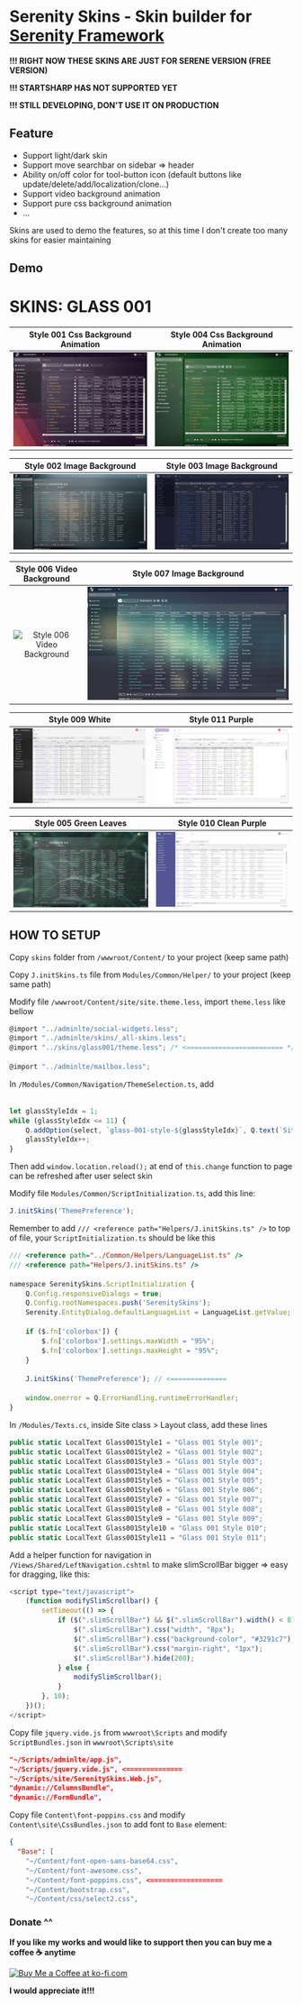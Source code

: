 # Serenity Skins - Skin builder for [Serenity Framework](https://github.com/volkanceylan/Serenity)

**!!! RIGHT NOW THESE SKINS ARE JUST FOR SERENE VERSION (FREE VERSION)**

**!!! STARTSHARP HAS NOT SUPPORTED YET**

**!!! STILL DEVELOPING, DON'T USE IT ON PRODUCTION**

## Feature
- Support light/dark skin
- Support move searchbar on sidebar => header 
- Ability on/off color for tool-button icon (default buttons like update/delete/add/localization/clone...)
- Support video background animation
- Support pure css background animation
- ...

Skins are used to demo the features, so at this time I don't create too many skins for easier maintaining

## Demo

# SKINS: GLASS 001

**Style 001 Css Background Animation**             |  **Style 004 Css Background Animation**
:-------------------------:|:-------------------------:
![Style 001 Css Background Animation](https://github.com/minhhungit/SerenitySkins/blob/main/assets/images/glass-001-ver2/style01.gif?raw=true)  |  ![Style 004 Css Background Animation](https://github.com/minhhungit/SerenitySkins/blob/main/assets/images/glass-001-ver2/style04.gif?raw=true)

**Style 002 Image Background**             |  **Style 003 Image Background**
:-------------------------:|:-------------------------:
![Style 002 Image Background](https://github.com/minhhungit/SerenitySkins/blob/main/assets/images/glass-001-ver2/img-003.jpg?raw=true)  |  ![Style 003 Image Background](https://github.com/minhhungit/SerenitySkins/blob/main/assets/images/glass-001-ver2/img-014.jpg?raw=true)

**Style 006 Video Background**             |  **Style 007 Image Background**
:-------------------------:|:-------------------------:
![Style 006 Video Background](https://github.com/minhhungit/SerenitySkins/blob/main/assets/images/glass-001-ver2/style06.gif?raw=true)  |  ![Style 007 Image Background](https://github.com/minhhungit/SerenitySkins/blob/main/assets/images/glass-001-ver2/img-009.jpg?raw=true)

**Style 009 White**             |  **Style 011 Purple**
:-------------------------:|:-------------------------:
![Style 009 White](https://github.com/minhhungit/SerenitySkins/blob/main/assets/images/glass-001-ver2/img-011.jpg?raw=true)  |  ![Style 011 Purple](https://github.com/minhhungit/SerenitySkins/blob/main/assets/images/glass-001-ver2/img-013.jpg?raw=true)

**Style 005 Green Leaves**             |  **Style 010 Clean Purple**
:-------------------------:|:-------------------------:
![Style 005 Green Leaves](https://github.com/minhhungit/SerenitySkins/blob/main/assets/images/glass-001-ver2/img-style-005.jpg?raw=true)  |  ![Style 010 Clean Purple](https://github.com/minhhungit/SerenitySkins/blob/main/assets/images/glass-001-ver2/img-style-010.jpg?raw=true)


## HOW TO SETUP

Copy `skins` folder from `/wwwroot/Content/` to your project (keep same path)

Copy `J.initSkins.ts` file from `Modules/Common/Helper/` to your project (keep same path)

Modify file `/wwwroot/Content/site/site.theme.less`, import `theme.less` like bellow
```javascript
@import "../adminlte/social-widgets.less";
@import "../adminlte/skins/_all-skins.less";
@import "../skins/glass001/theme.less"; /* <======================== */

@import "../adminlte/mailbox.less";
```


In `/Modules/Common/Navigation/ThemeSelection.ts`, add 

```javascript

let glassStyleIdx = 1;
while (glassStyleIdx <= 11) {
	Q.addOption(select, `glass-001-style-${glassStyleIdx}`, Q.text(`Site.Layout.Glass001Style${glassStyleIdx}`));
	glassStyleIdx++;
}
```

Then add `window.location.reload();` at end of `this.change` function to page can be refreshed after user select skin

Modify file `Modules/Common/ScriptInitialization.ts`, add this line:
```javascript
J.initSkins('ThemePreference');
```

Remember to add `/// <reference path="Helpers/J.initSkins.ts" />` to top of file, your `ScriptInitialization.ts` should be like this

```javascript
/// <reference path="../Common/Helpers/LanguageList.ts" />
/// <reference path="Helpers/J.initSkins.ts" />

namespace SerenitySkins.ScriptInitialization {
    Q.Config.responsiveDialogs = true;
    Q.Config.rootNamespaces.push('SerenitySkins');
    Serenity.EntityDialog.defaultLanguageList = LanguageList.getValue;

    if ($.fn['colorbox']) {
        $.fn['colorbox'].settings.maxWidth = "95%";
        $.fn['colorbox'].settings.maxHeight = "95%";
    }

    J.initSkins('ThemePreference'); // <==============

    window.onerror = Q.ErrorHandling.runtimeErrorHandler;
}
```

In `/Modules/Texts.cs`, inside Site class > Layout class, add these lines
```csharp
public static LocalText Glass001Style1 = "Glass 001 Style 001";
public static LocalText Glass001Style2 = "Glass 001 Style 002";
public static LocalText Glass001Style3 = "Glass 001 Style 003";
public static LocalText Glass001Style4 = "Glass 001 Style 004";
public static LocalText Glass001Style5 = "Glass 001 Style 005";
public static LocalText Glass001Style6 = "Glass 001 Style 006";
public static LocalText Glass001Style7 = "Glass 001 Style 007";
public static LocalText Glass001Style8 = "Glass 001 Style 008";
public static LocalText Glass001Style9 = "Glass 001 Style 009";
public static LocalText Glass001Style10 = "Glass 001 Style 010";
public static LocalText Glass001Style11 = "Glass 001 Style 011";
```


Add a helper function for navigation in `/Views/Shared/LeftNavigation.cshtml` to make slimScrollBar bigger => easy for dragging, like this:
```javascript
<script type="text/javascript">
	(function modifySlimScrollbar() {
		setTimeout(() => {
			if ($(".slimScrollBar") && $(".slimScrollBar").width() < 8) {
				$(".slimScrollBar").css("width", "8px");
				$(".slimScrollBar").css("background-color", "#3291c7");
				$(".slimScrollBar").css("margin-right", "1px");
				$(".slimScrollBar").hide(200);
			} else {
				modifySlimScrollbar();
			}
		}, 10);
	})();
</script>
```

Copy file `jquery.vide.js` from `wwwroot\Scripts` and modify `ScriptBundles.json` in `wwwroot\Scripts\site`

```json
"~/Scripts/adminlte/app.js",
"~/Scripts/jquery.vide.js", <==============
"~/Scripts/site/SerenitySkins.Web.js",
"dynamic://ColumnsBundle",
"dynamic://FormBundle",
```

Copy file `Content\font-poppins.css` and modify `Content\site\CssBundles.json` to add font to `Base` element:

```json
{
  "Base": [
    "~/Content/font-open-sans-base64.css",
    "~/Content/font-awesome.css",
    "~/Content/font-poppins.css", <==================
    "~/Content/bootstrap.css",
    "~/Content/css/select2.css",
```


### Donate ^^
**If you like my works and would like to support then you can buy me a coffee ☕️ anytime**

<a href='https://ko-fi.com/I2I13GAGL' target='_blank'><img height='36' style='border:0px;height:36px;' src='https://cdn.ko-fi.com/cdn/kofi4.png?v=2' border='0' alt='Buy Me a Coffee at ko-fi.com' /></a> 

**I would appreciate it!!!**

